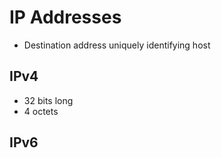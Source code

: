 # IP Addresses
* Destination address uniquely identifying host
## IPv4
* 32 bits long
* 4 octets
## IPv6
